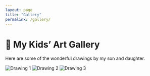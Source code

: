 ```yaml
---
layout: page
title: "Gallery"
permalink: /gallery/
---
```


# 🎨 My Kids’ Art Gallery

Here are some of the wonderful drawings by my son and daughter.

<div class="gallery">
  <img src="/assets/images/art1.jpg" alt="Drawing 1" />
  <img src="/assets/images/art2.jpg" alt="Drawing 2" />
  <img src="/assets/images/art3.jpg" alt="Drawing 3" />
</div>

